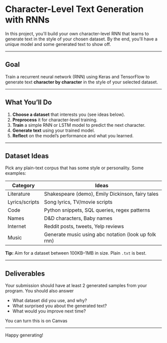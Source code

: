 # Character-Level Text Generation with RNNs

In this project, you'll build your own character-level RNN that learns to generate text in the style of your chosen dataset. By the end, you'll have a unique model and some generated text to show off.

---

## Goal

Train a recurrent neural network (RNN) using Keras and TensorFlow to generate text **character by character** in the style of your selected dataset.

---

## What You’ll Do

1. **Choose a dataset** that interests you (see ideas below).
2. **Preprocess** it for character-level training.
3. **Train** a simple RNN or LSTM model to predict the next character.
4. **Generate text** using your trained model.
5. **Reflect** on the model’s performance and what you learned.

---

## Dataset Ideas

Pick any plain-text corpus that has some style or personality. Some examples:

| Category          | Ideas                                                  |
|------------------|--------------------------------------------------------|
| Literature        | Shakespeare (demo), Emily Dickinson, fairy tales             |
| Lyrics/scripts    | Song lyrics, TV/movie scripts          |
| Code              | Python snippets, SQL queries, regex patterns          |
| Names             | D&D characters, Baby names           |
| Internet          | Reddit posts, tweets, Yelp reviews        |
| Music             | Generate music using abc notation (look up folk rnn) |

**Tip:** Aim for a dataset between 100KB–1MB in size. Plain `.txt` is best.

---

## Deliverables

Your submission should have at least 2 generated samples from your program. You should also answer 

* What dataset did you use, and why?
* What surprised you about the generated text?
* What would you improve next time?

You can turn this is on Canvas

---

Happy generating! 

